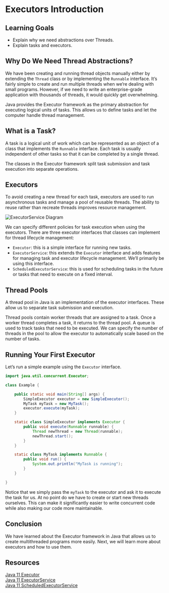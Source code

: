# Executors Introduction

## Learning Goals

- Explain why we need abstractions over Threads.
- Explain tasks and executors.

## Why Do We Need Thread Abstractions?

We have been creating and running thread objects manually either by extending
the `Thread` class or by implementing the `Runnable` interface. It’s fairly
simple to create and run multiple threads when we’re dealing with small
programs. However, if we need to write an enterprise-grade application with
thousands of threads, it would quickly get overwhelming.

Java provides the Executor framework as the primary abstraction for executing
logical units of tasks. This allows us to define tasks and let the computer
handle thread management.

## What is a Task?

A task is a logical unit of work which can be represented as an object of a
class that implements the `Runnable` interface. Each task is usually
independent of other tasks so that it can be completed by a single thread.

The classes in the Executor framework split task submission and task execution
into separate operations.

## Executors

To avoid creating a new thread for each task,
executors are used to run asynchronous tasks and manage a pool of reusable threads.
The ability to reuse rather than recreate threads improves resource management.

![ExecutorService Diagram](https://curriculum-content.s3.amazonaws.com/java-mod-5/executor-service-diagram.png)

We can specify different policies for task execution when using the executors.
There are three executor interfaces that classes can implement for thread
lifecycle management:

- `Executor`: this is a simple interface for running new tasks.
- `ExecutorService`: this extends the `Executor` interface and adds features for
  managing task and executor lifecycle management. We’ll primarily be using this
  interface.
- `ScheduledExecutorService`: this is used for scheduling tasks in the future or
  tasks that need to execute on a fixed interval.

## Thread Pools

A thread pool in Java is an implementation of the executor interfaces.
These allow us to separate task submission and execution.

Thread pools contain worker threads that are assigned to a task. Once a worker
thread completes a task, it returns to the thread pool. A queue is used to track
tasks that need to be executed. We can specify the number of threads in the pool
to allow the executor to automatically scale based on the number of tasks.

## Running Your First Executor

Let’s run a simple example using the `Executor` interface.

```java
import java.util.concurrent.Executor;

class Example {

    public static void main(String[] args) {
        SimpleExecutor executor = new SimpleExecutor();
        MyTask myTask = new MyTask();
        executor.execute(myTask);
    }

    static class SimpleExecutor implements Executor {
        public void execute(Runnable runnable) {
            Thread newThread = new Thread(runnable);
            newThread.start();
        }
    }

    static class MyTask implements Runnable {
        public void run() {
            System.out.println("MyTask is running");
        }
    }

}
```

Notice that we simply pass the `myTask` to the executor and ask it to execute
the task for us. At no point do we have to create or start new threads
ourselves. This can make it significantly easier to write concurrent code while
also making our code more maintainable.

## Conclusion
 
We have learned about the Executor framework in Java that allows us to create
multithreaded programs more easily. Next, we will learn more about executors
and how to use them.

## Resources

[Java 11 Executor](https://docs.oracle.com/en/java/javase/11/docs/api/java.base/java/util/concurrent/Executor.html)   
[Java 11 ExecutorService](https://docs.oracle.com/en/java/javase/11/docs/api/java.base/java/util/concurrent/ExecutorService.html)   
[Java 11 ScheduledExecutorService](https://docs.oracle.com/en/java/javase/11/docs/api/java.base/java/util/concurrent/ScheduledExecutorService.html)



